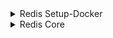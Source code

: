 <details><summary>Redis Setup-Docker</summary>
<p>
 
 - pull redis image using ``` docker pull redis ``` command
 - Run redis container ``` docker run -it --name redis-container-ex -d redis ```
 - ``` docker logs redis-container-ex<container name> ``` can be used to check redis container logs
 - ``` docker exec -it redis-container-ex bash ``` used to connect with redis container
 - use command ``` redis-cli ``` to connect with redis command line interface
 - 
</p>
</details>

<details><summary>Redis Core</summary>
<p>
 
 - Redis stores the data in key value format
 - connect to redis CLI 
 - Perform set, get, and delete operation using CLI
   -  ``` set name<key> rakesh<value> ``` -> set the key value pair
   - ``` get name<key name> ``` -> get the value stored against the given key
   - ``` get keys *<pattern>  ``` -> get all the key for the given pattern. ``` get keys name* <pattern>  ``` -> get all the key starting with name
   - ``` scan 0 ``` -> return data available in page number 0. ``` scan 0 count 1 ``` -> will return 1 record from page 0
   - ```  scan 0 match *name* ```  -> return key having name keyword inn it.
   - ``` del <keys name> ``` -> delete the specified key, we can pass multiple keys separated by space.
   - ``` flushdb ``` -> delete all the key
 - Set expiry values
   - ``` set employee:1:name rakesh ex 5 ``` key pair will be available for 5 seconds only
   - 
 - 
</p>
</details>
